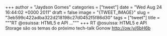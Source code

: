 
+++
author = "Jaydson Gomes"
categories = ["tweet"]
date = "Wed Aug 24 16:44:02 +0000 2011"
draft = false
image = "{TWEET_IMAGE}"
slug = "3eb599c422adba322d218198c27d0452f5f86d30"
tags = ["tweet"]
title = """RT @osuissa: HTML5 e API ..."""
+++
RT @osuissa: HTML5 e API Storage são os temas do próximo tech-talk Gonow http://ow.ly/6bH6b
